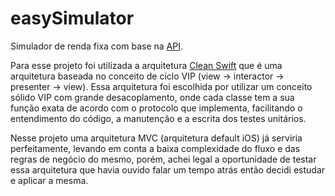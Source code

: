 # easySimulator

Simulador de renda fixa com base na [API](https://github.com/easynvest/api-simulator-calc).

Para esse projeto foi utilizada a arquitetura [Clean Swift](https://clean-swift.com/) que é uma arquitetura baseada no conceito de ciclo VIP (view -> interactor -> presenter -> view). Essa arquitetura foi escolhida por utilizar um conceito sólido VIP com grande desacoplamento, onde cada classe tem a sua função exata de acordo com o protocolo que implementa, facilitando o entendimento do código, a manutenção e a escrita dos testes unitários.

Nesse projeto uma arquitetura MVC (arquitetura default iOS) já serviria perfeitamente, levando em conta a baixa complexidade do fluxo e das regras de negócio do mesmo, porém, achei legal a oportunidade de testar essa arquitetura que havia ouvido falar um tempo atrás então decidi estudar e aplicar a mesma.
